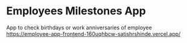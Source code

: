 # Employees Milestones App
App to check birthdays or work anniversaries of employee
https://employee-app-frontend-160uqhbcw-satishrshinde.vercel.app/
